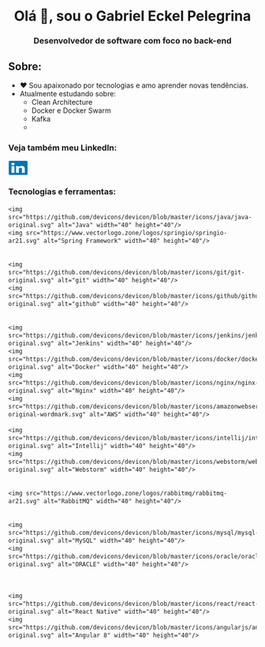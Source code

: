 <h1 align="center">Olá 👋, sou o Gabriel Eckel Pelegrina</h1>
<h3 align="center">Desenvolvedor de software com foco no back-end</h3>

<h2 align="left">Sobre:</h2>

- :heart: Sou apaixonado por tecnologias e amo aprender novas tendências. 
- Atualmente estudando sobre:
	- Clean Architecture
	- Docker e Docker Swarm
	- Kafka
	- 

<h3 align="left">Veja também meu LinkedIn:</h3>

<p align="left">
	<a href="https://www.linkedin.com/in/gabriel-eckel-pelegrina-390061b3/" target="blank"><img align="center" src="https://github.com/devicons/devicon/blob/master/icons/linkedin/linkedin-original.svg" alt="Gabriel" height="30" width="40" /></a>

</p>


<h3 align="left">Tecnologias e ferramentas:</h3>

<p align="left"> 

	<img src="https://github.com/devicons/devicon/blob/master/icons/java/java-original.svg" alt="Java" width="40" height="40"/>  
    <img src="https://www.vectorlogo.zone/logos/springio/springio-ar21.svg" alt="Spring Framework" width="40" height="40"/> 


	<img src="https://github.com/devicons/devicon/blob/master/icons/git/git-original.svg" alt="git" width="40" height="40"/> 
	<img src="https://github.com/devicons/devicon/blob/master/icons/github/github-original.svg" alt="github" width="40" height="40"/> 


	<img src="https://github.com/devicons/devicon/blob/master/icons/jenkins/jenkins-original.svg" alt="Jenkins" width="40" height="40"/> 
	<img src="https://github.com/devicons/devicon/blob/master/icons/docker/docker-original.svg" alt="Docker" width="40" height="40"/> 
	<img src="https://github.com/devicons/devicon/blob/master/icons/nginx/nginx-original.svg" alt="Nginx" width="40" height="40"/> 	
	<img src="https://github.com/devicons/devicon/blob/master/icons/amazonwebservices/amazonwebservices-original-wordmark.svg" alt="AWS" width="40" height="40"/> 

	<img src="https://github.com/devicons/devicon/blob/master/icons/intellij/intellij-original.svg" alt="Intellij" width="40" height="40"/> 
	<img src="https://github.com/devicons/devicon/blob/master/icons/webstorm/webstorm-original.svg" alt="Webstorm" width="40" height="40"/> 

	
	<img src="https://www.vectorlogo.zone/logos/rabbitmq/rabbitmq-ar21.svg" alt="RabbitMQ" width="40" height="40"/> 
	

	<img src="https://github.com/devicons/devicon/blob/master/icons/mysql/mysql-original.svg" alt="MySQL" width="40" height="40"/> 
	<img src="https://github.com/devicons/devicon/blob/master/icons/oracle/oracle-original.svg" alt="ORACLE" width="40" height="40"/> 



	<img src="https://github.com/devicons/devicon/blob/master/icons/react/react-original.svg" alt="React Native" width="40" height="40"/> 
	<img src="https://github.com/devicons/devicon/blob/master/icons/angularjs/angularjs-original.svg" alt="Angular 8" width="40" height="40"/> 



	
	

</p>

<!--
**eckelp/eckelp** is a ✨ _special_ ✨ repository because its `README.md` (this file) appears on your GitHub profile.

Here are some ideas to get you started:

- 🔭 I’m currently working on ...
- 🌱 I’m currently learning ...
- 👯 I’m looking to collaborate on ...
- 🤔 I’m looking for help with ...
- 💬 Ask me about ...
- 📫 How to reach me: ...
- 😄 Pronouns: ...
- ⚡ Fun fact: ...
-->
